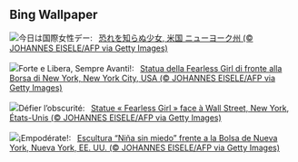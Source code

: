 ## Bing Wallpaper
![](https://www.bing.com/th?id=OHR.FearlessWomen_JA-JP3446140149_UHD.jpg&w=1000)今日は国際女性デー:&nbsp;&ensp;[恐れを知らぬ少女, 米国 ニューヨーク州 (© JOHANNES EISELE/AFP via Getty Images)](https://www.bing.com/th?id=OHR.FearlessWomen_JA-JP3446140149_UHD.jpg)
<br><br/>
![](https://www.bing.com/th?id=OHR.FearlessWomen_IT-IT9544136799_UHD.jpg&w=1000)Forte e Libera, Sempre Avanti!:&nbsp;&ensp;[Statua della Fearless Girl di fronte alla Borsa di New York, New York City, USA (© JOHANNES EISELE/AFP via Getty Images)](https://www.bing.com/th?id=OHR.FearlessWomen_IT-IT9544136799_UHD.jpg)
<br><br/>
![](https://www.bing.com/th?id=OHR.FearlessWomen_FR-FR5893935829_UHD.jpg&w=1000)Défier l’obscurité:&nbsp;&ensp;[Statue « Fearless Girl » face à Wall Street, New York, États-Unis (© JOHANNES EISELE/AFP via Getty Images)](https://www.bing.com/th?id=OHR.FearlessWomen_FR-FR5893935829_UHD.jpg)
<br><br/>
![](https://www.bing.com/th?id=OHR.FearlessWomen_ES-ES6846993796_UHD.jpg&w=1000)¡Empodérate!:&nbsp;&ensp;[Escultura “Niña sin miedo” frente a la Bolsa de Nueva York, Nueva York, EE. UU. (© JOHANNES EISELE/AFP via Getty Images)](https://www.bing.com/th?id=OHR.FearlessWomen_ES-ES6846993796_UHD.jpg)
<br><br/>

